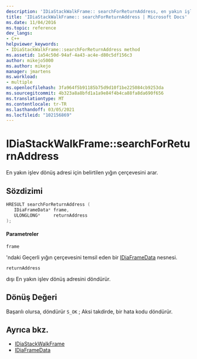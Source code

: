 ```yaml
---
description: 'IDiaStackWalkFrame:: searchForReturnAddress, en yakın işlev dönüş adresi için belirtilen yığın çerçevesini arar.'
title: 'IDiaStackWalkFrame:: searchForReturnAddress | Microsoft Docs'
ms.date: 11/04/2016
ms.topic: reference
dev_langs:
- C++
helpviewer_keywords:
- IDiaStackWalkFrame::searchForReturnAddress method
ms.assetid: 1a54c50d-94af-4a43-ac4e-d80c5df156c3
author: mikejo5000
ms.author: mikejo
manager: jmartens
ms.workload:
- multiple
ms.openlocfilehash: 3fa964f5b91185b75d9d10f1be225084cb9253da
ms.sourcegitcommit: 4b323a8a8bfd1a1a9e84f4b4ca88fa8da690f656
ms.translationtype: MT
ms.contentlocale: tr-TR
ms.lasthandoff: 03/05/2021
ms.locfileid: "102156869"
---
```

# <a name="idiastackwalkframesearchforreturnaddress"></a>IDiaStackWalkFrame::searchForReturnAddress
En yakın işlev dönüş adresi için belirtilen yığın çerçevesini arar.

## <a name="syntax"></a>Sözdizimi

```C++
HRESULT searchForReturnAddress ( 
   IDiaFrameData* frame,
   ULONGLONG*     returnAddress
);
```

#### <a name="parameters"></a>Parametreler
 `frame`

'ndaki Geçerli yığın çerçevesini temsil eden bir [IDiaFrameData](../../debugger/debug-interface-access/idiaframedata.md) nesnesi.

 `returnAddress`

dışı En yakın işlev dönüş adresini döndürür.

## <a name="return-value"></a>Dönüş Değeri
 Başarılı olursa, döndürür `S_OK` ; Aksi takdirde, bir hata kodu döndürür.

## <a name="see-also"></a>Ayrıca bkz.
- [IDiaStackWalkFrame](../../debugger/debug-interface-access/idiastackwalkframe.md)
- [IDiaFrameData](../../debugger/debug-interface-access/idiaframedata.md)
